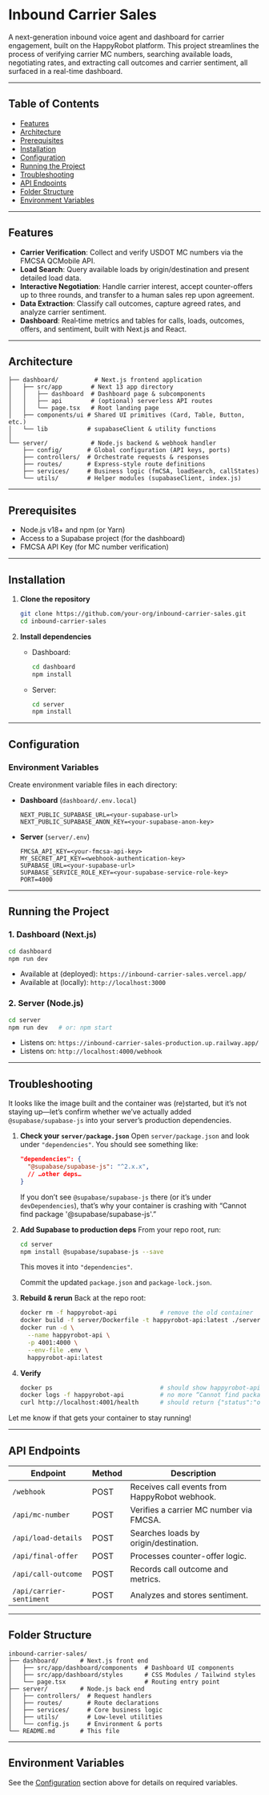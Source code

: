 # Inbound Carrier Sales

A next-generation inbound voice agent and dashboard for carrier engagement, built on the HappyRobot platform. This project streamlines the process of verifying carrier MC numbers, searching available loads, negotiating rates, and extracting call outcomes and carrier sentiment, all surfaced in a real-time dashboard.

---

## Table of Contents

* [Features](#features)
* [Architecture](#architecture)
* [Prerequisites](#prerequisites)
* [Installation](#installation)
* [Configuration](#configuration)
* [Running the Project](#running-the-project)
* [Troubleshooting](#troubleshooting)
* [API Endpoints](#api-endpoints)
* [Folder Structure](#folder-structure)
* [Environment Variables](#environment-variables)

---

## Features

* **Carrier Verification**: Collect and verify USDOT MC numbers via the FMCSA QCMobile API.
* **Load Search**: Query available loads by origin/destination and present detailed load data.
* **Interactive Negotiation**: Handle carrier interest, accept counter-offers up to three rounds, and transfer to a human sales rep upon agreement.
* **Data Extraction**: Classify call outcomes, capture agreed rates, and analyze carrier sentiment.
* **Dashboard**: Real‑time metrics and tables for calls, loads, outcomes, offers, and sentiment, built with Next.js and React.

---

## Architecture

```
├── dashboard/          # Next.js frontend application
│   ├── src/app        # Next 13 app directory
│   │   ├── dashboard  # Dashboard page & subcomponents
│   │   ├── api        # (optional) serverless API routes
│   │   └── page.tsx   # Root landing page
│   ├── components/ui # Shared UI primitives (Card, Table, Button, etc.)
│   └── lib           # supabaseClient & utility functions
│
└── server/            # Node.js backend & webhook handler
    ├── config/       # Global configuration (API keys, ports)
    ├── controllers/  # Orchestrate requests & responses
    ├── routes/       # Express-style route definitions
    ├── services/     # Business logic (fmCSA, loadSearch, callStates)
    └── utils/        # Helper modules (supabaseClient, index.js)
```

---

## Prerequisites

* Node.js v18+ and npm (or Yarn)
* Access to a Supabase project (for the dashboard)
* FMCSA API Key (for MC number verification)

---

## Installation

1. **Clone the repository**

   ```bash
   git clone https://github.com/your-org/inbound-carrier-sales.git
   cd inbound-carrier-sales
   ```

2. **Install dependencies**

   * Dashboard:

     ```bash
     cd dashboard
     npm install
     ```

   * Server:

     ```bash
     cd server
     npm install
     ```

---

## Configuration

### Environment Variables

Create environment variable files in each directory:

* **Dashboard** (`dashboard/.env.local`)

  ```env
  NEXT_PUBLIC_SUPABASE_URL=<your-supabase-url>
  NEXT_PUBLIC_SUPABASE_ANON_KEY=<your-supabase-anon-key>
  ```

* **Server** (`server/.env`)

  ```env
  FMCSA_API_KEY=<your-fmcsa-api-key>
  MY_SECRET_API_KEY=<webhook-authentication-key>
  SUPABASE_URL=<your-supabase-url>
  SUPABASE_SERVICE_ROLE_KEY=<your-supabase-service-role-key>
  PORT=4000
  ```

---

## Running the Project

### 1. Dashboard (Next.js)

```bash
cd dashboard
npm run dev
```
* Available at (deployed): `https://inbound-carrier-sales.vercel.app/`
* Available at (locally): `http://localhost:3000`

### 2. Server (Node.js)

```bash
cd server
npm run dev   # or: npm start
```
* Listens on: `https://inbound-carrier-sales-production.up.railway.app/`
* Listens on: `http://localhost:4000/webhook`

---

## Troubleshooting

It looks like the image built and the container was (re)started, but it’s not staying up—let’s confirm whether we’ve actually added `@supabase/supabase-js` into your server’s production dependencies.

1. **Check your `server/package.json`**
   Open `server/package.json` and look under `"dependencies"`. You should see something like:

   ```json
   "dependencies": {
     "@supabase/supabase-js": "^2.x.x",
     // …other deps…
   }
   ```

   If you don’t see `@supabase/supabase-js` there (or it’s under `devDependencies`), that’s why your container is crashing with “Cannot find package '@supabase/supabase-js'.”

2. **Add Supabase to production deps**
   From your repo root, run:

   ```bash
   cd server
   npm install @supabase/supabase-js --save
   ```

   This moves it into `"dependencies"`.

   Commit the updated `package.json` and `package-lock.json`.

3. **Rebuild & rerun**
   Back at the repo root:

   ```bash
   docker rm -f happyrobot-api            # remove the old container
   docker build -f server/Dockerfile -t happyrobot-api:latest ./server
   docker run -d \
     --name happyrobot-api \
     -p 4001:4000 \
     --env-file .env \
     happyrobot-api:latest
   ```

4. **Verify**

   ```bash
   docker ps                              # should show happyrobot-api up
   docker logs -f happyrobot-api          # no more “Cannot find package” errors
   curl http://localhost:4001/health      # should return {"status":"ok"}
   ```

Let me know if that gets your container to stay running!

---

## API Endpoints

| Endpoint                 | Method | Description                                   |
| ------------------------ | ------ | --------------------------------------------- |
| `/webhook`               | POST   | Receives call events from HappyRobot webhook. |
| `/api/mc-number`         | POST   | Verifies a carrier MC number via FMCSA.       |
| `/api/load-details`      | POST   | Searches loads by origin/destination.         |
| `/api/final-offer`       | POST   | Processes counter-offer logic.                |
| `/api/call-outcome`      | POST   | Records call outcome and metrics.             |
| `/api/carrier-sentiment` | POST   | Analyzes and stores sentiment.                |

---

## Folder Structure

```text
inbound-carrier-sales/
├── dashboard/      # Next.js front end
│   ├── src/app/dashboard/components  # Dashboard UI components
│   ├── src/app/dashboard/styles      # CSS Modules / Tailwind styles
│   └── page.tsx                      # Routing entry point
├── server/         # Node.js back end
│   ├── controllers/  # Request handlers
│   ├── routes/       # Route declarations
│   ├── services/     # Core business logic
│   ├── utils/        # Low-level utilities
│   └── config.js     # Environment & ports
└── README.md       # This file
```

---

## Environment Variables

See the [Configuration](#configuration) section above for details on required variables.
